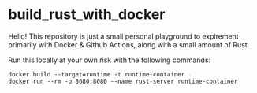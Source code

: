# build_rust_with_docker
Hello! This repository is just a small personal playground to expirement primarily with Docker & Github Actions, along with a small amount of Rust. 


Run this locally at your own risk with the following commands:

```
docker build --target=runtime -t runtime-container .
docker run --rm -p 8080:8080 --name rust-server runtime-container
```
